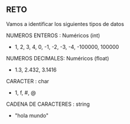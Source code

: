 ## RETO 
Vamos a identificar los siguientes tipos de datos

NUMEROS ENTEROS : Numéricos (int)
* 1, 2, 3, 4, 0, -1, -2, -3, -4, -100000, 100000

NUMEROS DECIMALES: Numéricos (float)
* 1.3, 2.432, 3.1416

CARACTER : char
* 1, f, #, @

CADENA DE CARACTERES : string
* "hola mundo"
